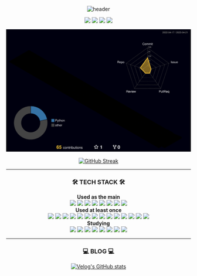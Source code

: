 

<!--
**gcw9438/gcw9438** is a ✨ _special_ ✨ repository because its `README.md` (this file) appears on your GitHub profile.

Here are some ideas to get you started:

- 🔭 I’m currently working on ...
- 🌱 I’m currently learning ...
- 👯 I’m looking to collaborate on ...
- 🤔 I’m looking for help with ...
- 💬 Ask me about ...
- 📫 How to reach me: ...
- 😄 Pronouns: ...
- ⚡ Fun fact: ...
-->
<div align="center"> 

![header](https://capsule-render.vercel.app/api?type=cylinder&color=1a1b26&height=120&section=header&text=Chanwook's%20GitHub&fontSize=47&fontColor=ffffff&fontAlign=50&animation=fadeIn)

<img src="http://mazassumnida.wtf/api/v2/generate_badge?boj=gcw9438"/>
<img src="http://mazandi.herokuapp.com/api?handle=gcw9438&theme=warm"/>

<img src="https://github-readme-stats.vercel.app/api?username=gcw9438&theme=tokyonight&show_icons=true" width="40%"/>
<img src="https://github-readme-stats.vercel.app/api/top-langs/?username=gcw9438&exclude_repo=dkssud8150.github.io&layout=compact&theme=tokyonight" width="43.5%"/>


<!-- github-profile-3d-contrib pos -->
![](./profile-3d-contrib/profile-night-rainbow.svg)

[![GitHub Streak](https://github-readme-streak-stats.herokuapp.com/?user=gcw9438&theme=tokyonight)](https://git.io/streak-stats) 

---  
  
### 🛠️ TECH STACK 🛠️

<div>
  <b>Used as the main</b>
  <br/>
  <img src="https://img.shields.io/badge/JAVA-007396?style=for-the-badge&logo=Java&logoColor=white">
  <img src="https://img.shields.io/badge/Python-3776AB?style=for-the-badge&logo=Python&logoColor=white">
  <img src="https://img.shields.io/badge/JavaScript-F7DF1E?style=for-the-badge&logo=JavaScript&logoColor=white">
  <img src="https://img.shields.io/badge/HTML5-E34F26?style=for-the-badge&logo=HTML5&logoColor=white">
  <img src="https://img.shields.io/badge/MySQL-4479A1?style=for-the-badge&logo=MySQL&logoColor=white">
  <img src="https://img.shields.io/badge/Node.js-339933?style=for-the-badge&logo=Node.js&logoColor=white">
  <img src="https://img.shields.io/badge/Express-000000?style=for-the-badge&logo=Express&logoColor=white"/>
  <img src="https://img.shields.io/badge/PyQt-41CD52?style=for-the-badge&logo=Qt&logoColor=white"/>
<div/>

<div>
  <b>Used at least once</b>
  <br/>
  <img src="https://img.shields.io/badge/C-A8B9CC?style=for-the-badge&logo=C&logoColor=white"/>
  <img src="https://img.shields.io/badge/C Sharp-239120?style=for-the-badge&logo=C Sharp&logoColor=white"/>
  <img src="https://img.shields.io/badge/PHP-777BB4?style=for-the-badge&logo=PHP&logoColor=white"/>
  <img src="https://img.shields.io/badge/.NET-512BD4?style=for-the-badge&logo=.NET&logoColor=white"/>
  <img src="https://img.shields.io/badge/OpenCV-5C3EE8?style=for-the-badge&logo=OpenCV&logoColor=white"/>
  <img src="https://img.shields.io/badge/pandas-150458?style=for-the-badge&logo=pandas&logoColor=white"/>
  <img src="https://img.shields.io/badge/Numpy-013243?style=for-the-badge&logo=NumPy&logoColor=white"/>
  <img src="https://img.shields.io/badge/NGINX-009639?style=for-the-badge&logo=NGINX&logoColor=white"/>
  <img src="https://img.shields.io/badge/Apache-D22128?style=for-the-badge&logo=Apache&logoColor=white"/>
  <img src="https://img.shields.io/badge/Apache Tomcat-F8DC75?style=for-the-badge&logo=Apache Tomcat&logoColor=white"/>
  <img src="https://img.shields.io/badge/Dart-0175C2?style=for-the-badge&logo=Dart&logoColor=white"/>
  <img src="https://img.shields.io/badge/Flutter-02569B?style=for-the-badge&logo=Flutter&logoColor=white"/>
  <img src="https://img.shields.io/badge/Linux-FCC624?style=for-the-badge&logo=Linux&logoColor=white"/>
  <img src="https://img.shields.io/badge/Ubuntu-E95420?style=for-the-badge&logo=Ubuntu&logoColor=white"/>
<div/>
  
<div>
  <b>Studying</b>
  <br/>
  <img src="https://img.shields.io/badge/C++-00599C?style=for-the-badge&logo=C++&logoColor=white"/>
  <img src="https://img.shields.io/badge/TypeScript-3178C6?style=for-the-badge&logo=TypeScript&logoColor=white"/>
  <img src="https://img.shields.io/badge/Spring-6DB33F?style=for-the-badge&logo=Spring&logoColor=white">
  <img src="https://img.shields.io/badge/Spring Boot-6DB33F?style=for-the-badge&logo=Spring Boot&logoColor=white">
  <img src="https://img.shields.io/badge/React-61DAFB?style=for-the-badge&logo=React&logoColor=white"> 
  <img src="https://img.shields.io/badge/Next.js-000000?style=for-the-badge&logo=Next.js&logoColor=white"> 
  <img src="https://img.shields.io/badge/MongoDB-47A248?style=for-the-badge&logo=MongoDB&logoColor=white">
  <img src="https://img.shields.io/badge/TensorFlow-FF6F00?style=for-the-badge&logo=TensorFlow&logoColor=white"/>
<div/>
  
---
  
### 💻 BLOG 💻
[![Velog's GitHub stats](https://velog-readme-stats.vercel.app/api?name=gcw9438&color=dark)](https://velog.io/@gcw9438)
  
</div>
